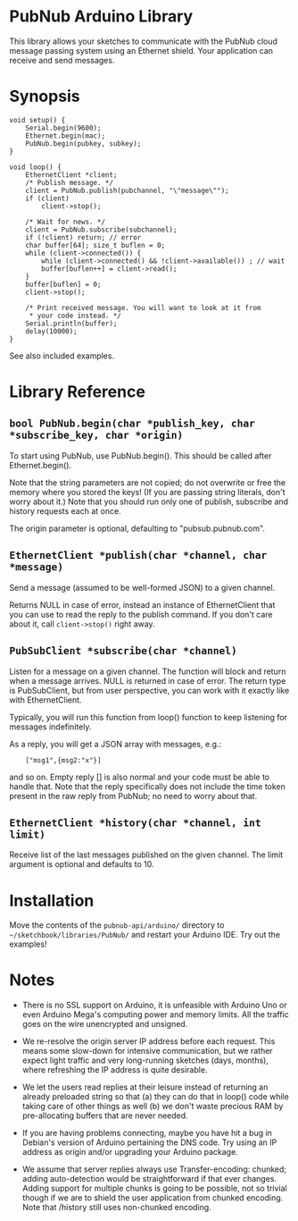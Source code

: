 PubNub Arduino Library
======================

This library allows your sketches to communicate with the PubNub cloud
message passing system using an Ethernet shield. Your application can
receive and send messages.


Synopsis
========

	void setup() {
		Serial.begin(9600);
		Ethernet.begin(mac);
		PubNub.begin(pubkey, subkey);
	}

	void loop() {
		EthernetClient *client;
		/* Publish message. */
		client = PubNub.publish(pubchannel, "\"message\"");
		if (client)
			client->stop();

		/* Wait for news. */
		client = PubNub.subscribe(subchannel);
		if (!client) return; // error
		char buffer[64]; size_t buflen = 0;
		while (client->connected()) {
			while (client->connected() && !client->available()) ; // wait
			buffer[buflen++] = client->read();
		}
		buffer[buflen] = 0;
		client->stop();

		/* Print received message. You will want to look at it from
		 * your code instead. */
		Serial.println(buffer);
		delay(10000);
	}

See also included examples.

Library Reference
=================

``bool PubNub.begin(char *publish_key, char *subscribe_key, char *origin)``
---------------------------------------------------------------------------

To start using PubNub, use PubNub.begin().  This should be called after
Ethernet.begin().

Note that the string parameters are not copied; do not overwrite or free the
memory where you stored the keys! (If you are passing string literals, don't
worry about it.) Note that you should run only one of publish, subscribe and
history requests each at once.

The origin parameter is optional, defaulting to "pubsub.pubnub.com".

``EthernetClient *publish(char *channel, char *message)``
---------------------------------------------------------

Send a message (assumed to be well-formed JSON) to a given channel.

Returns NULL in case of error, instead an instance of EthernetClient
that you can use to read the reply to the publish command. If you
don't care about it, call ``client->stop()`` right away.

``PubSubClient *subscribe(char *channel)``
------------------------------------------

Listen for a message on a given channel. The function will block
and return when a message arrives. NULL is returned in case of error.
The return type is PubSubClient, but from user perspective, you can
work with it exactly like with EthernetClient.

Typically, you will run this function from loop() function to keep
listening for messages indefinitely.

As a reply, you will get a JSON array with messages, e.g.:

```
	["msg1",{msg2:"x"}]
```

and so on. Empty reply [] is also normal and your code must be
able to handle that. Note that the reply specifically does not
include the time token present in the raw reply from PubNub;
no need to worry about that.

``EthernetClient *history(char *channel, int limit)``
-----------------------------------------------------

Receive list of the last messages published on the given channel.
The limit argument is optional and defaults to 10.

Installation
============

Move the contents of the ``pubnub-api/arduino/`` directory to
``~/sketchbook/libraries/PubNub/`` and restart your Arduino IDE.
Try out the examples!

Notes
=====

* There is no SSL support on Arduino, it is unfeasible with
Arduino Uno or even Arduino Mega's computing power and memory limits.
All the traffic goes on the wire unencrypted and unsigned.

* We re-resolve the origin server IP address before each request.
This means some slow-down for intensive communication, but we rather
expect light traffic and very long-running sketches (days, months),
where refreshing the IP address is quite desirable.

* We let the users read replies at their leisure instead of
returning an already preloaded string so that (a) they can do that
in loop() code while taking care of other things as well (b) we don't
waste precious RAM by pre-allocating buffers that are never needed.

* If you are having problems connecting, maybe you have hit
a bug in Debian's version of Arduino pertaining the DNS code. Try using
an IP address as origin and/or upgrading your Arduino package.

* We assume that server replies always use Transfer-encoding: chunked;
adding auto-detection would be straightforward if that ever changes.
Adding support for multiple chunks is going to be possible, not so
trivial though if we are to shield the user application from chunked
encoding. Note that /history still uses non-chunked encoding.
